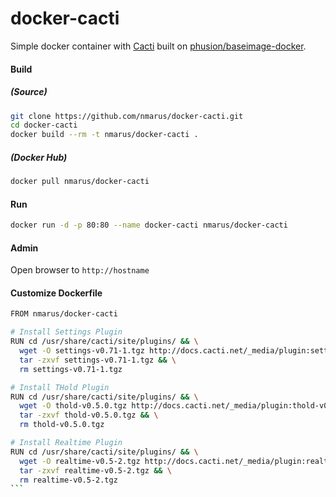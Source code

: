 # docker-cacti

Simple docker container with [Cacti](http://cacti.net) built on [phusion/baseimage-docker](https://github.com/phusion/baseimage-docker).

#### Build

##### (Source)
````bash
git clone https://github.com/nmarus/docker-cacti.git
cd docker-cacti
docker build --rm -t nmarus/docker-cacti .
````

##### (Docker Hub)
````bash
docker pull nmarus/docker-cacti
````

#### Run
````bash
docker run -d -p 80:80 --name docker-cacti nmarus/docker-cacti
````

#### Admin
Open browser to `http://hostname`

#### Customize Dockerfile
````bash
FROM nmarus/docker-cacti

# Install Settings Plugin
RUN cd /usr/share/cacti/site/plugins/ && \
  wget -O settings-v0.71-1.tgz http://docs.cacti.net/_media/plugin:settings-v0.71-1.tgz && \
  tar -zxvf settings-v0.71-1.tgz && \
  rm settings-v0.71-1.tgz

# Install THold Plugin
RUN cd /usr/share/cacti/site/plugins/ && \
  wget -O thold-v0.5.0.tgz http://docs.cacti.net/_media/plugin:thold-v0.5.0.tgz && \
  tar -zxvf thold-v0.5.0.tgz && \
  rm thold-v0.5.0.tgz

# Install Realtime Plugin
RUN cd /usr/share/cacti/site/plugins/ && \
  wget -O realtime-v0.5-2.tgz http://docs.cacti.net/_media/plugin:realtime-v0.5-2.tgz && \
  tar -zxvf realtime-v0.5-2.tgz && \
  rm realtime-v0.5-2.tgz
```


